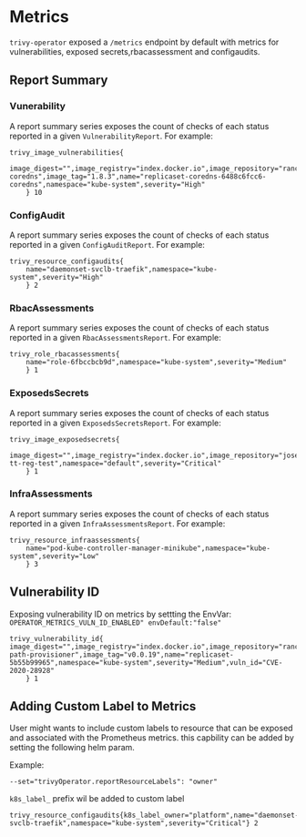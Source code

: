 # Metrics 

`trivy-operator` exposed a `/metrics` endpoint by default  with metrics for vulnerabilities, exposed secrets,rbacassessment and configaudits.

## Report Summary

### Vunerability

A report summary series exposes the count of checks of each status reported in a given `VulnerabilityReport`. For example:

```shell
trivy_image_vulnerabilities{
    image_digest="",image_registry="index.docker.io",image_repository="rancher/coredns-coredns",image_tag="1.8.3",name="replicaset-coredns-6488c6fcc6-coredns",namespace="kube-system",severity="High"
    } 10
```

### ConfigAudit

A report summary series exposes the count of checks of each status reported in a given `ConfigAuditReport`. For example:

```shell
trivy_resource_configaudits{
    name="daemonset-svclb-traefik",namespace="kube-system",severity="High"
    } 2
```

### RbacAssessments

A report summary series exposes the count of checks of each status reported in a given `RbacAssessmentsReport`. For example:

```shell
trivy_role_rbacassessments{
    name="role-6fbccbcb9d",namespace="kube-system",severity="Medium"
    } 1
```

### ExposedsSecrets

A report summary series exposes the count of checks of each status reported in a given `ExposedsSecretsReport`. For example:

```shell
trivy_image_exposedsecrets{
    image_digest="",image_registry="index.docker.io",image_repository="josedonizetti/trivy",image_tag="secrettest",name="pod-tt-reg-test",namespace="default",severity="Critical"
    } 1
```

### InfraAssessments

A report summary series exposes the count of checks of each status reported in a given `InfraAssessmentsReport`. For example:

```shell
trivy_resource_infraassessments{
    name="pod-kube-controller-manager-minikube",namespace="kube-system",severity="Low"
    } 3
```



## Vulnerability ID

Exposing vulnerability ID on metrics by settting the EnvVar: `OPERATOR_METRICS_VULN_ID_ENABLED" envDefault:"false"`

```shell
trivy_vulnerability_id{
image_digest="",image_registry="index.docker.io",image_repository="rancher/local-path-provisioner",image_tag="v0.0.19",name="replicaset-5b55b99965",namespace="kube-system",severity="Medium",vuln_id="CVE-2020-28928"
    } 1
```


## Adding Custom Label to Metrics

User might wants to include custom labels to resource that can be exposed and associated with the Prometheus metrics.
this capbility can be added by setting the following helm param. 

Example:

`--set="trivyOperator.reportResourceLabels": "owner"`

`k8s_label_` prefix wil be added to custom label

```shell
trivy_resource_configaudits{k8s_label_owner="platform",name="daemonset-svclb-traefik",namespace="kube-system",severity="Critical"} 2
```
